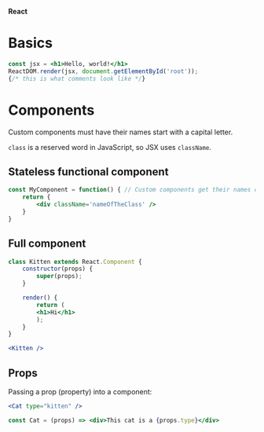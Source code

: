 **React**

# Basics

```jsx
const jsx = <h1>Hello, world!</h1>
ReactDOM.render(jsx, document.getElementById('root'));
{/* this is what comments look like */}
```

# Components

Custom components must have their names start with a capital letter.

`class` is a reserved word in JavaScript, so JSX uses `className`.

## Stateless functional component

```jsx
const MyComponent = function() { // Custom components get their names capitalized
	return {
		<div className='nameOfTheClass' />
	}
}
```

## Full component

```jsx
class Kitten extends React.Component {
	constructor(props) {
		super(props);
	}

	render() {
		return (
      	<h1>Hi</h1>
		);
	}
}

<Kitten />
```

## Props

Passing a prop (property) into a component:
```jsx
<Cat type="kitten" />

const Cat = (props) => <div>This cat is a {props.type}</div>
```
